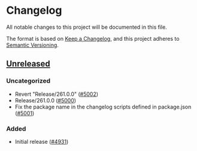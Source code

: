 # Changelog

All notable changes to this project will be documented in this file.

The format is based on [Keep a Changelog](https://keepachangelog.com/en/1.0.0/),
and this project adheres to [Semantic Versioning](https://semver.org/spec/v2.0.0.html).

## [Unreleased]

### Uncategorized

- Revert "Release/261.0.0" ([#5002](https://github.com/MetaMask/core/pull/5002))
- Release/261.0.0 ([#5000](https://github.com/MetaMask/core/pull/5000))
- Fix the package name in the changelog scripts defined in package.json ([#5001](https://github.com/MetaMask/core/pull/5001))

### Added

- Initial release ([#4931](https://github.com/MetaMask/core/pull/4931))

[Unreleased]: https://github.com/MetaMask/core/
